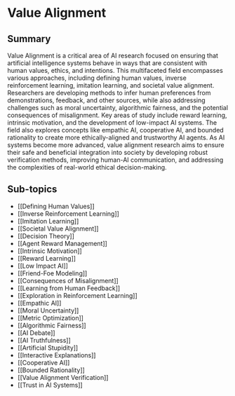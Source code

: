 # Value Alignment

## Summary
Value Alignment is a critical area of AI research focused on ensuring that artificial intelligence systems behave in ways that are consistent with human values, ethics, and intentions. This multifaceted field encompasses various approaches, including defining human values, inverse reinforcement learning, imitation learning, and societal value alignment. Researchers are developing methods to infer human preferences from demonstrations, feedback, and other sources, while also addressing challenges such as moral uncertainty, algorithmic fairness, and the potential consequences of misalignment. Key areas of study include reward learning, intrinsic motivation, and the development of low-impact AI systems. The field also explores concepts like empathic AI, cooperative AI, and bounded rationality to create more ethically-aligned and trustworthy AI agents. As AI systems become more advanced, value alignment research aims to ensure their safe and beneficial integration into society by developing robust verification methods, improving human-AI communication, and addressing the complexities of real-world ethical decision-making.
## Sub-topics

- [[Defining Human Values]]
- [[Inverse Reinforcement Learning]]
- [[Imitation Learning]]
- [[Societal Value Alignment]]
- [[Decision Theory]]
- [[Agent Reward Management]]
- [[Intrinsic Motivation]]
- [[Reward Learning]]
- [[Low Impact AI]]
- [[Friend-Foe Modeling]]
- [[Consequences of Misalignment]]
- [[Learning from Human Feedback]]
- [[Exploration in Reinforcement Learning]]
- [[Empathic AI]]
- [[Moral Uncertainty]]
- [[Metric Optimization]]
- [[Algorithmic Fairness]]
- [[AI Debate]]
- [[AI Truthfulness]]
- [[Artificial Stupidity]]
- [[Interactive Explanations]]
- [[Cooperative AI]]
- [[Bounded Rationality]]
- [[Value Alignment Verification]]
- [[Trust in AI Systems]]
